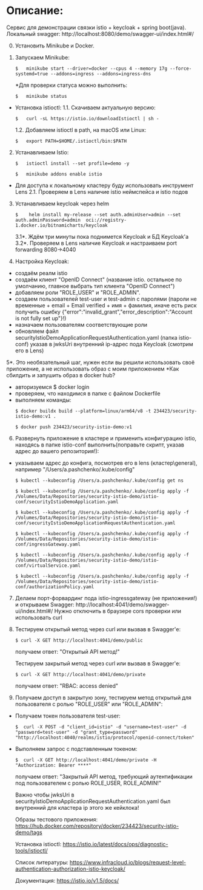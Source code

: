 # Описание:
Сервис для демонстрации связки istio + keycloak + spring boot(java).
Локальный swagger: http://localhost:8080/demo/swagger-ui/index.html#/

0. Установить Minikube и Docker.
1. Запускаем Minikube:
   ```
   $   minikube start --driver=docker --cpus 4 --memory 17g --force-systemd=true --addons=ingress --addons=ingress-dns
   ```

   *Для проверки статуса можно выполнить:
   ```
   $   minikube status
   ```
*  Установка istioctl:
   1.1. Скачиваем актуальную версию:
   ``` 
   $   curl -sL https://istio.io/downloadIstioctl | sh -
   ```
   1.2. Добавляем istioctl в path, на macOS или Linux:
   ``` 
   $   export PATH=$HOME/.istioctl/bin:$PATH
   ``` 

2. Устанавливаем Istio:
   ```
   $   istioctl install --set profile=demo -y
   ```
   ```
   $   minikube addons enable istio
   ```
*  Для доступа к локальному кластеру буду использовать инструмент Lens
   2.1. Проверяем в Lens наличие istio неймспейса и istio подов

3. Устанавливаем keycloak через helm
   ```
   $    helm install my-release --set auth.adminUser=admin --set auth.adminPassword=admin  oci://registry-1.docker.io/bitnamicharts/keycloak
   ```
   3.1*. Ждём три минуты пока поднимется Keycloak и БД Keycloak'а
   3.2*. Проверяем в Lens наличие Keycloak и настраиваем port forwarding 8080->4040

4. Настройка Keycloak:
 - создаём реалм istio
 - создаём клиент "OpenID Connect" (название istio. остальное по умолчанию, главное выбрать тип клиента "OpenID Connect")
 - добавляем роли "ROLE_USER" и "ROLE_ADMIN".
 - создаем пользователей test-user и test-admin с паролями
   (пароли не временные + email + Email verified + имя + фамилия, иначе есть риск получить ошибку {"error":"invalid_grant","error_description":"Account is not fully set up"}!)
 - назначаем пользователям соответствующие роли
 - обновляем файл securityIstioDemoApplicationRequestAuthentication.yaml (папка istio-conf) указав в jwksUri внутренний ip-адрес пода Keycloak (смотрим его в Lens)

5*. Это необязательный шаг, нужен если вы решили использовать своё приложение, а не использовать образ с моим приложением
*Как сбилдить и запушить образ в docker hub?
 - авторизуемся $ docker login
 - проверяем, что находимся в папке с файлом Dockerfile
 - выполняем команды:
   ```
   $ docker buildx build --platform=linux/arm64/v8 -t 234423/security-istio-demo:v1 .
   ```
   ```
   $ docker push 234423/security-istio-demo:v1
   ```

6. Развернуть приложение в кластере и применить конфигурацию istio, находясь в папке istio-conf выполнить(поправьте скрипт, указав адрес до вашего репозитория!):
 - указываем адрес до конфига, посмотрев его в lens (кластер\general), например "/Users/a.pashchenko/.kube/config"
   ```  
   $ kubectl --kubeconfig /Users/a.pashchenko/.kube/config get ns
   ```
   ```
   $ kubectl --kubeconfig /Users/a.pashchenko/.kube/config apply -f /Volumes/Data/Repositories/security-istio-demo/istio-conf/securityIstioDemoApplication.yaml
   ```
   ```
   $ kubectl --kubeconfig /Users/a.pashchenko/.kube/config apply -f /Volumes/Data/Repositories/security-istio-demo/istio-conf/securityIstioDemoApplicationRequestAuthentication.yaml
   ```
   ```
   $ kubectl --kubeconfig /Users/a.pashchenko/.kube/config apply -f /Volumes/Data/Repositories/security-istio-demo/istio-conf/ingressGateway.yaml
   ```
   ```
   $ kubectl --kubeconfig /Users/a.pashchenko/.kube/config apply -f /Volumes/Data/Repositories/security-istio-demo/istio-conf/virtualService.yaml
   ```
   ```
   $ kubectl --kubeconfig /Users/a.pashchenko/.kube/config apply -f /Volumes/Data/Repositories/security-istio-demo/istio-conf/authorizationPolicy.yaml
   ```

7. Делаем порт-форвардинг пода istio-ingressgateway (не приложения!) и открываем Swagger:
   http://localhost:4041/demo/swagger-ui/index.html#/
   Нужно отключить в браузере cors проверки или использовать curl

8. Тестируем открытый метод через curl или вызвав в Swagger'е:
   ```
   $ curl -X GET http://localhost:4041/demo/public
   ```
   получаем ответ: "Открытый API метод!"

   Тестируем закрытый метод через curl или вызвав в Swagger'е:
   ```
   $ curl -X GET http://localhost:4041/demo/private
   ```
   получаем ответ: "RBAC: access denied"

9. Получаем доступ в закрытую зону, тестируем метод открытый для пользователя с ролью "ROLE_USER" или "ROLE_ADMIN":
 - Получаем токен пользователя test-user:
   ```
   $  curl -X POST -d "client_id=istio" -d "username=test-user" -d "password=test-user" -d "grant_type=password" "http://localhost:4040/realms/istio/protocol/openid-connect/token"
   ```
- Выполняем запрос с подставленным токеном:
   ```
   $  curl -X GET http://localhost:4041/demo/private -H "Authorization: Bearer ****"
   ```
  получаем ответ: "Закрытый API метод, требующий аутентификации под пользователем с ролью ROLE_USER, ROLE_ADMIN!"

   Важно чтобы jwksUri в securityIstioDemoApplicationRequestAuthentication.yaml был внутренний для кластера ip этого же кейклока!

   Образы тестового приложения:
   https://hub.docker.com/repository/docker/234423/security-istio-demo/tags

   Установка istioctl:
   https://istio.io/latest/docs/ops/diagnostic-tools/istioctl/

   Список литературы:
   https://www.infracloud.io/blogs/request-level-authentication-authorization-istio-keycloak/
   
   Документация: 
   https://istio.io/v1.5/docs/



